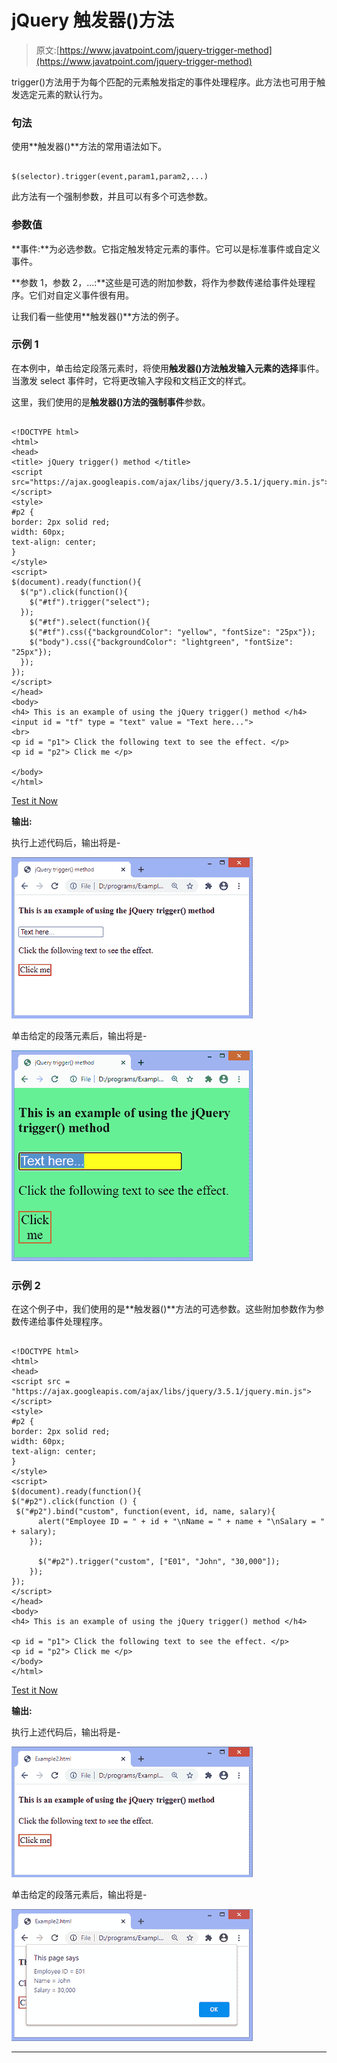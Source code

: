 # jQuery 触发器()方法

> 原文:[https://www.javatpoint.com/jquery-trigger-method](https://www.javatpoint.com/jquery-trigger-method)

trigger()方法用于为每个匹配的元素触发指定的事件处理程序。此方法也可用于触发选定元素的默认行为。

### 句法

使用**触发器()**方法的常用语法如下。

```

$(selector).trigger(event,param1,param2,...)

```

此方法有一个强制参数，并且可以有多个可选参数。

### 参数值

**事件:**为必选参数。它指定触发特定元素的事件。它可以是标准事件或自定义事件。

**参数 1，参数 2，...:**这些是可选的附加参数，将作为参数传递给事件处理程序。它们对自定义事件很有用。

让我们看一些使用**触发器()**方法的例子。

### 示例 1

在本例中，单击给定段落元素时，将使用**触发器()**方法触发输入元素的**选择**事件。当激发 select 事件时，它将更改输入字段和文档正文的样式。

这里，我们使用的是**触发器()**方法的强制**事件**参数。

```

<!DOCTYPE html>
<html>
<head>
<title> jQuery trigger() method </title>
<script src="https://ajax.googleapis.com/ajax/libs/jquery/3.5.1/jquery.min.js"></script>
<style>
#p2 {
border: 2px solid red;
width: 60px;
text-align: center;
}
</style>
<script>
$(document).ready(function(){
  $("p").click(function(){
    $("#tf").trigger("select");
  });
    $("#tf").select(function(){
    $("#tf").css({"backgroundColor": "yellow", "fontSize": "25px"});
    $("body").css({"backgroundColor": "lightgreen", "fontSize": "25px"});
  });
});
</script>
</head>
<body>
<h4> This is an example of using the jQuery trigger() method </h4>
<input id = "tf" type = "text" value = "Text here...">
<br>
<p id = "p1"> Click the following text to see the effect. </p>
<p id = "p2"> Click me </p>

</body>
</html>

```

[Test it Now](https://www.javatpoint.com/oprweb/test.jsp?filename=jquery-trigger-method1)

**输出:**

执行上述代码后，输出将是-

![jQuery trigger() method](img/63ebf259ef4e9752f2e73831fec69343.png)

单击给定的段落元素后，输出将是-

![jQuery trigger() method](img/80aa72d28f885db23c4a5614e78cb00f.png)

### 示例 2

在这个例子中，我们使用的是**触发器()**方法的可选参数。这些附加参数作为参数传递给事件处理程序。

```

<!DOCTYPE html>
<html>
<head>
<script src = "https://ajax.googleapis.com/ajax/libs/jquery/3.5.1/jquery.min.js"></script>
<style>
#p2 {
border: 2px solid red;
width: 60px;
text-align: center;
}
</style>
<script>
$(document).ready(function(){
$("#p2").click(function () {
 $("#p2").bind("custom", function(event, id, name, salary){
      alert("Employee ID = " + id + "\nName = " + name + "\nSalary = " + salary);
    });

      $("#p2").trigger("custom", ["E01", "John", "30,000"]);
    });
});
</script>
</head>
<body>
<h4> This is an example of using the jQuery trigger() method </h4>

<p id = "p1"> Click the following text to see the effect. </p>
<p id = "p2"> Click me </p>
</body>
</html>

```

[Test it Now](https://www.javatpoint.com/oprweb/test.jsp?filename=jquery-trigger-method2)

**输出:**

执行上述代码后，输出将是-

![jQuery trigger() method](img/953a2588ef18a60031a6243a16536fe1.png)

单击给定的段落元素后，输出将是-

![jQuery trigger() method](img/8ade8423f6b2239f566b3ccec3aeca4c.png)

* * *
